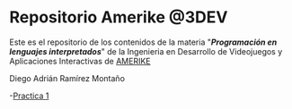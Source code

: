 # Repositorio Amerike @3DEV

Este es el repositorio de los contenidos de la materia "_**Programación en lenguajes interpretados**_" de la Ingenieria en Desarrollo de Videojuegos y Aplicaciones Interactivas de [AMERIKE](https://amerike.edu.mx)

Diego Adrián Ramírez Montaño

  -[Practica 1](/Practica-1/Practica1.md)
  